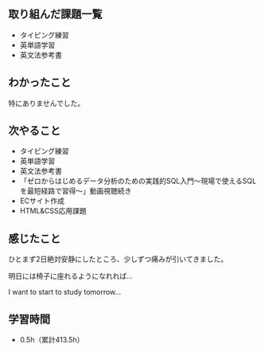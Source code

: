 ## 取り組んだ課題一覧
- タイピング練習
- 英単語学習
- 英文法参考書
## わかったこと
特にありませんでした。
## 次やること
- タイピング練習
- 英単語学習
- 英文法参考書
- 「ゼロからはじめるデータ分析のための実践的SQL入門〜現場で使えるSQLを最短経路で習得〜」動画視聴続き
- ECサイト作成
- HTML&CSS応用課題
## 感じたこと
ひとまず2日絶対安静にしたところ、少しずつ痛みが引いてきました。

明日には椅子に座れるようになれれば…

I want to start to study tomorrow…

## 学習時間
- 0.5h（累計413.5h）
